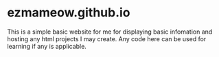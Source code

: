 # ezmameow.github.io

This is a simple basic website for me for displaying basic infomation and hosting any html projects I may create.
Any code here can be used for learning if any is applicable.
